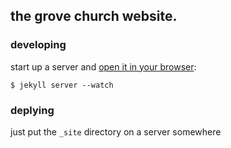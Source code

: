 ## the grove church website.

### developing

start up a server and [open it in your browser](http://localhost:4000):

```
$ jekyll server --watch
```

### deplying

just put the `_site` directory on a server somewhere
